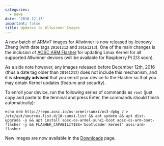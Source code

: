 ```yaml
---
categories:
  - news
date: '2016-12-13'
important: false
title: Updates to Allwinner Images
---
```



A new batch of ARMv7 images for Allwinner is now released by Icenowy Zheng (with date tags `20161212` and `20161213`). One of the main changes is the inclusion of [AOSC ARM Flasher](https://github.com/AOSC-Dev/aosc-os-arm-boot-flasher) for updating Linux Kernel for all supported Allwinner devices (will be available for Raspberry Pi 2/3 soon).

As a side note however, any images released before December 12th, 2016 (thus a date tag older than `20161212`) does not include this mechanism, and it is **strongly advised** that you enroll your device to the Flasher so that you may obtain Kernel updates (feature and security).

To enroll your device, run the following series of commands as `root` (just copy and paste to the terminal and press Enter, the commands should finish automatically):

    echo deb http://repo.aosc.io/os-armel/sunxi/os3-dpkg / > /etc/apt/sources.list.d/10-sunxi.list && apt update && apt dist-upgrade -y && apt install aosc-os-armel-sunxi-boot aosc-os-arm-boot-flasher -y && FLASHER_CAPABILITIES='bootloader kernel' aosc-arm-flasher

New images are now available in the [Downloads](/download#aosc-os/) page.